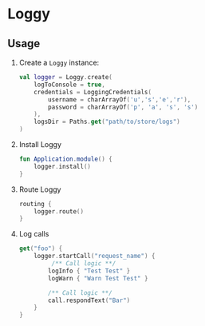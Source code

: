 # Loggy
## Usage
1. Create a `Loggy` instance:
    ```kotlin
    val logger = Loggy.create(
        logToConsole = true,
        credentials = LoggingCredentials(
            username = charArrayOf('u','s','e','r'),
            password = charArrayOf('p', 'a', 's', 's')
        ),
        logsDir = Paths.get("path/to/store/logs")
    )
    ```

2. Install Loggy
    ```kotlin
    fun Application.module() {
        logger.install()
    }
    ```
   
3. Route Loggy
    ```kotlin
    routing {
        logger.route()
    }
    ```
   
4. Log calls
    ```kotlin
    get("foo") {
        logger.startCall("request_name") {
             /** Call logic **/
            logInfo { "Test Test" }
            logWarn { "Warn Test Test" }
   
            /** Call logic **/
            call.respondText("Bar")
        }
    }
    ```